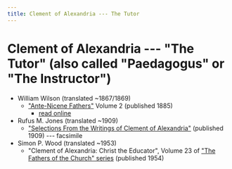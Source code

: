 ```yaml
---
title: Clement of Alexandria --- The Tutor
---
```


# Clement of Alexandria --- "The Tutor" (also called "Paedagogus" or "The Instructor")

* William Wilson (translated ~1867/1869)
  * ["Ante-Nicene Fathers"](anf.html) Volume 2 (published 1885) 
    * [read online](https://ccel.org/ccel/schaff/anf02/anf02.vi.iii.html)
* Rufus M. Jones (translated ~1909)
  * ["Selections From the Writings of Clement of Alexandria"](https://hdl.handle.net/2027/coo.31924081814430) (published 1909) --- facsimile
* Simon P. Wood (translated ~1953)
  * "Clement of Alexandria: Christ the Educator", Volume 23 of ["The Fathers of the Church" series](fathersofthechurch.html) (published 1954)
